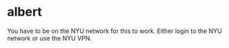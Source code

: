 # albert

You have to be on the NYU network for this to work. Either login to the NYU network or use the NYU VPN.